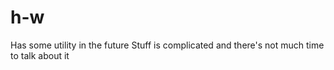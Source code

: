 # h-w
Has some utility in the future
Stuff is complicated and there's not much time to talk about it
